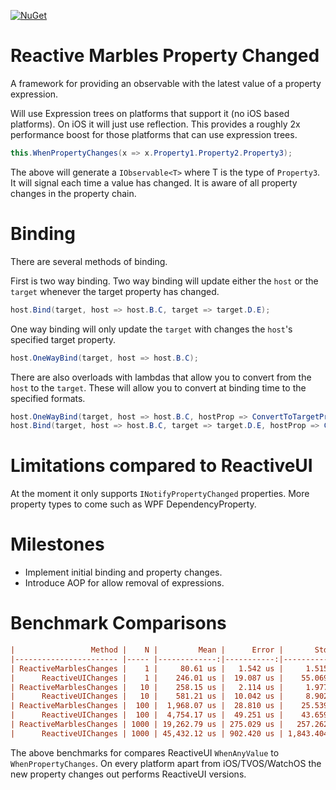 [![NuGet](https://img.shields.io/nuget/v/ReactiveMarbles.PropertyChanged.svg?maxAge=2592000)](https://www.nuget.org/packages/ReactiveMarbles.PropertyChanged/)

# Reactive Marbles Property Changed

A framework for providing an observable with the latest value of a property expression.

Will use Expression trees on platforms that support it (no iOS based platforms). On iOS it will just use reflection. This provides a roughly 2x performance boost for those platforms that can use expression trees.

```cs
this.WhenPropertyChanges(x => x.Property1.Property2.Property3);
```

The above will generate a `IObservable<T>` where T is the type of `Property3`. It will signal each time a value has changed. It is aware of all property changes in the property chain.

# Binding

There are several methods of binding.

First is two way binding. Two way binding will update either the `host` or the `target` whenever the target property has changed.

```cs
host.Bind(target, host => host.B.C, target => target.D.E);
```

One way binding will only update the `target` with changes  the `host`'s specified target property.

```cs
host.OneWayBind(target, host => host.B.C);
```

There are also overloads with lambdas that allow you to convert from the `host` to the `target`. These will allow you to convert at binding time to the specified formats.

```cs
host.OneWayBind(target, host => host.B.C, hostProp => ConvertToTargetPropType(hostProp));
host.Bind(target, host => host.B.C, target => target.D.E, hostProp => ConvertToTargetPropType(hostProp), targetProp => ConvertToHostPropType(targetProp));
```

# Limitations compared to ReactiveUI

At the moment it only supports `INotifyPropertyChanged` properties. More property types to come such as WPF DependencyProperty.

# Milestones 

* Implement initial binding and property changes.
* Introduce AOP for allow removal of expressions.

# Benchmark Comparisons

```ini
|                 Method |    N |         Mean |      Error |       StdDev |     Gen 0 | Gen 1 | Gen 2 |  Allocated |
|----------------------- |----- |-------------:|-----------:|-------------:|----------:|------:|------:|-----------:|
| ReactiveMarblesChanges |    1 |     80.61 us |   1.542 us |     1.515 us |    8.9111 |     - |     - |   13.82 KB |
|      ReactiveUIChanges |    1 |    246.01 us |  19.087 us |    55.069 us |         - |     - |     - |   20.38 KB |
| ReactiveMarblesChanges |   10 |    258.15 us |   2.114 us |     1.977 us |   27.3438 |     - |     - |   42.32 KB |
|      ReactiveUIChanges |   10 |    581.21 us |  10.042 us |     8.902 us |   36.1328 |     - |     - |   55.75 KB |
| ReactiveMarblesChanges |  100 |  1,968.07 us |  28.810 us |    25.539 us |  212.8906 |     - |     - |  328.04 KB |
|      ReactiveUIChanges |  100 |  4,754.17 us |  49.251 us |    43.659 us |  281.2500 |     - |     - |  437.24 KB |
| ReactiveMarblesChanges | 1000 | 19,262.79 us | 275.029 us |   257.262 us | 2062.5000 |     - |     - | 3180.23 KB |
|      ReactiveUIChanges | 1000 | 45,432.12 us | 902.420 us | 1,843.404 us | 2000.0000 |     - |     - | 4232.83 KB |
```

The above benchmarks for compares ReactiveUI `WhenAnyValue` to `WhenPropertyChanges`. On every platform apart from iOS/TVOS/WatchOS the new property changes out performs ReactiveUI versions.
